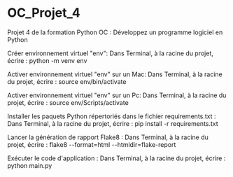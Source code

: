 # OC_Projet_4
Projet 4 de la formation Python OC : Développez un programme logiciel en Python

Créer environnement virtuel "env":
Dans Terminal, à la racine du projet, écrire : python -m venv env

Activer environnement virtuel "env" sur un Mac:
Dans Terminal, à la racine du projet, écrire : source env/bin/activate

Activer environnement virtuel "env" sur un Pc:
Dans Terminal, à la racine du projet, écrire : source env/Scripts/activate

Installer les paquets Python répertoriés dans le fichier requirements.txt :
Dans Terminal, à la racine du projet, écrire : pip install -r requirements.txt

Lancer la génération de rapport Flake8 : 
Dans Terminal, à la racine du projet, écrire : flake8 --format=html --htmldir=flake-report

Exécuter le code d'application :
Dans Terminal, à la racine du projet, écrire : python main.py
